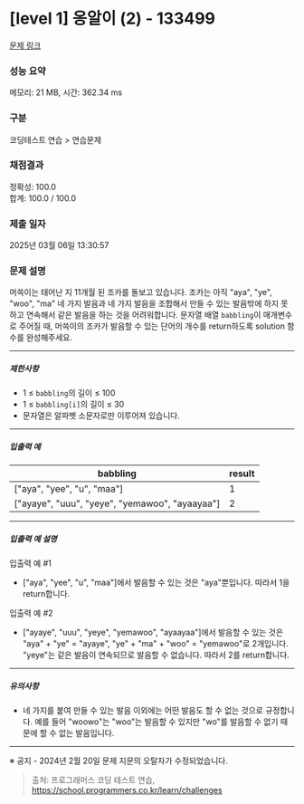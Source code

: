 # [level 1] 옹알이 (2) - 133499 

[문제 링크](https://school.programmers.co.kr/learn/courses/30/lessons/133499#) 

### 성능 요약

메모리: 21 MB, 시간: 362.34 ms

### 구분

코딩테스트 연습 > 연습문제

### 채점결과

정확성: 100.0<br/>합계: 100.0 / 100.0

### 제출 일자

2025년 03월 06일 13:30:57

### 문제 설명

<p>머쓱이는 태어난 지 11개월 된 조카를 돌보고 있습니다. 조카는 아직 "aya", "ye", "woo", "ma" 네 가지 발음과 네 가지 발음을 조합해서 만들 수 있는 발음밖에 하지 못하고 연속해서 같은 발음을 하는 것을 어려워합니다. 문자열 배열 <code>babbling</code>이 매개변수로 주어질 때, 머쓱이의 조카가 발음할 수 있는 단어의 개수를 return하도록 solution 함수를 완성해주세요.</p>

<hr>

<h5>제한사항</h5>

<ul>
<li>1 ≤ <code>babbling</code>의 길이 ≤ 100</li>
<li>1 ≤ <code>babbling[i]</code>의 길이 ≤ 30</li>
<li>문자열은 알파벳 소문자로만 이루어져 있습니다.</li>
</ul>

<hr>

<h5>입출력 예</h5>
<table class="table">
        <thead><tr>
<th>babbling</th>
<th>result</th>
</tr>
</thead>
        <tbody><tr>
<td>["aya", "yee", "u", "maa"]</td>
<td>1</td>
</tr>
<tr>
<td>["ayaye", "uuu", "yeye", "yemawoo", "ayaayaa"]</td>
<td>2</td>
</tr>
</tbody>
      </table>
<hr>

<h5>입출력 예 설명</h5>

<p>입출력 예 #1</p>

<ul>
<li>["aya", "yee", "u", "maa"]에서 발음할 수 있는 것은 "aya"뿐입니다. 따라서 1을 return합니다.</li>
</ul>

<p>입출력 예 #2</p>

<ul>
<li>["ayaye", "uuu", "yeye", "yemawoo", "ayaayaa"]에서 발음할 수 있는 것은 "aya" + "ye" = "ayaye", "ye" + "ma" + "woo" = "yemawoo"로 2개입니다. "yeye"는 같은 발음이 연속되므로 발음할 수 없습니다. 따라서 2를 return합니다.</li>
</ul>

<hr>

<h5>유의사항</h5>

<ul>
<li>네 가지를 붙여 만들 수 있는 발음 이외에는 어떤 발음도 할 수 없는 것으로 규정합니다. 예를 들어 "woowo"는 "woo"는 발음할 수 있지만 "wo"를 발음할 수 없기 때문에 할 수 없는 발음입니다.</li>
</ul>

<hr>

<p>※ 공지 - 2024년 2월 20일 문제 지문의 오탈자가 수정되었습니다.</p>


> 출처: 프로그래머스 코딩 테스트 연습, https://school.programmers.co.kr/learn/challenges